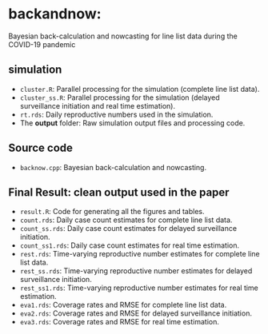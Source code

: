 # backandnow: 
Bayesian back-calculation and nowcasting for line list data during the COVID-19 pandemic

## simulation
- `cluster.R`: Parallel processing for the simulation (complete line list data). 
- `cluster_ss.R`: Parallel processing for the simulation (delayed surveillance initiation and real time estimation).
- `rt.rds`: Daily reproductive numbers used in the simulation.
- The **output** folder: Raw simulation output files and processing code. 

## Source code
- `backnow.cpp`: Bayesian back-calculation and nowcasting. 

## Final Result: clean output used in the paper
- `result.R`: Code for generating all the figures and tables.
- `count.rds`: Daily case count estimates for complete line list data.
- `count_ss.rds`: Daily case count estimates for delayed surveillance initiation.
- `count_ss1.rds`: Daily case count estimates for real time estimation.
- `rest.rds`: Time-varying reproductive number estimates for complete line list data.
- `rest_ss.rds`: Time-varying reproductive number estimates for delayed surveillance initiation.
- `rest_ss1.rds`: Time-varying reproductive number estimates for real time estimation.
- `eva1.rds`: Coverage rates and RMSE for complete line list data.
- `eva2.rds`: Coverage rates and RMSE for delayed surveillance initiation.
- `eva3.rds`: Coverage rates and RMSE for real time estimation.
